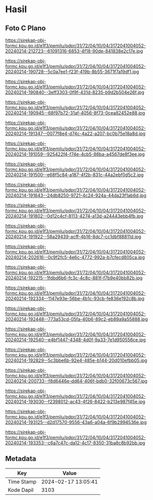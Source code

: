 # Hasil

## Foto C Plano

https://sirekap-obj-formc.kpu.go.id/e1f3/pemilu/pdpr/31/72/04/10/04/3172041004052-20240214-212723--61091316-6853-4f18-90de-841838e2c17e.jpg

https://sirekap-obj-formc.kpu.go.id/e1f3/pemilu/pdpr/31/72/04/10/04/3172041004052-20240214-190728--5c0a7ee1-f23f-419b-8b55-3671f7a19df1.jpg

https://sirekap-obj-formc.kpu.go.id/e1f3/pemilu/pdpr/31/72/04/10/04/3172041004052-20240214-190840--3eff3303-0f9f-431d-8235-b9d2b504e26f.jpg

https://sirekap-obj-formc.kpu.go.id/e1f3/pemilu/pdpr/31/72/04/10/04/3172041004052-20240214-190945--68f97b72-31af-4056-8f73-0cea82452e88.jpg

https://sirekap-obj-formc.kpu.go.id/e1f3/pemilu/pdpr/31/72/04/10/04/3172041004052-20240214-191347--0077f8e4-d74c-4a22-a207-bc0b75e18a8d.jpg

https://sirekap-obj-formc.kpu.go.id/e1f3/pemilu/pdpr/31/72/04/10/04/3172041004052-20240214-191059--925422f4-f74e-4cb5-86ba-a4567de8f3ee.jpg

https://sirekap-obj-formc.kpu.go.id/e1f3/pemilu/pdpr/31/72/04/10/04/3172041004052-20240214-191500--e68f5c84-a187-4f2b-831c-44a2ebf0d5c2.jpg

https://sirekap-obj-formc.kpu.go.id/e1f3/pemilu/pdpr/31/72/04/10/04/3172041004052-20240214-191643--24db8250-9721-4c24-924a-44da23f1ab6d.jpg

https://sirekap-obj-formc.kpu.go.id/e1f3/pemilu/pdpr/31/72/04/10/04/3172041004052-20240214-191802--0d12c4cf-8113-4274-a13d-a24443ebb4fb.jpg

https://sirekap-obj-formc.kpu.go.id/e1f3/pemilu/pdpr/31/72/04/10/04/3172041004052-20240214-191922--58a29439-acff-4b16-8dc7-cc1dbf88811d.jpg

https://sirekap-obj-formc.kpu.go.id/e1f3/pemilu/pdpr/31/72/04/10/04/3172041004052-20240214-202616--0c9f2fc5-4e6c-4772-992a-b7cfecd805ca.jpg

https://sirekap-obj-formc.kpu.go.id/e1f3/pemilu/pdpr/31/72/04/10/04/3172041004052-20240214-192215--1fdbd6b6-fc3c-4c8c-881f-f7b9e40bb82b.jpg

https://sirekap-obj-formc.kpu.go.id/e1f3/pemilu/pdpr/31/72/04/10/04/3172041004052-20240214-192334--1147e93e-56be-4b1c-93cb-fe836e192c8b.jpg

https://sirekap-obj-formc.kpu.go.id/e1f3/pemilu/pdpr/31/72/04/10/04/3172041004052-20240214-192448--773a53cd-05fa-40b6-89c2-eb89a9a55888.jpg

https://sirekap-obj-formc.kpu.go.id/e1f3/pemilu/pdpr/31/72/04/10/04/3172041004052-20240214-192540--e4bf1447-4348-4d0f-9a33-7e1d950556ce.jpg

https://sirekap-obj-formc.kpu.go.id/e1f3/pemilu/pdpr/31/72/04/10/04/3172041004052-20240214-192829--5c3bbe6b-92e4-485e-b144-20d010efbb05.jpg

https://sirekap-obj-formc.kpu.go.id/e1f3/pemilu/pdpr/31/72/04/10/04/3172041004052-20240214-200733--f8d6446e-dd64-406f-bdb0-32f00673c567.jpg

https://sirekap-obj-formc.kpu.go.id/e1f3/pemilu/pdpr/31/72/04/10/04/3172041004052-20240214-193030--f2398012-ac43-4f26-8422-b213e987f45e.jpg

https://sirekap-obj-formc.kpu.go.id/e1f3/pemilu/pdpr/31/72/04/10/04/3172041004052-20240214-193125--d2d17570-9556-43a6-a04a-6f9b2994536e.jpg

https://sirekap-obj-formc.kpu.go.id/e1f3/pemilu/pdpr/31/72/04/10/04/3172041004052-20240214-193353--c6a7c47c-da12-4c17-8350-31ba8c8b92bb.jpg


## Metadata

| Key        | Value               |
| ---------- | ------------------- |
| Time Stamp | 2024-02-17 13:05:41 |
| Kode Dapil | 3103                |



